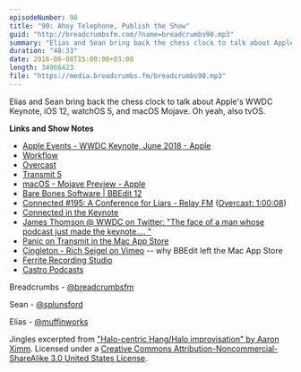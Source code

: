 ```yaml
---
episodeNumber: 90
title: "90: Ahoy Telephone, Publish the Show"
guid: "http://breadcrumbsfm.com/?name=breadcrumbs90.mp3"
summary: "Elias and Sean bring back the chess clock to talk about Apple’s WWDC Keynote, iOS 12, watchOS 5, and macOS Mojave. Oh yeah, also tvOS."
duration: "48:33"
date: 2018-06-08T15:00:00+03:00
length: 34966423
file: "https://media.breadcrumbs.fm/breadcrumbs90.mp3"
---
```

Elias and Sean bring back the chess clock to talk about Apple's WWDC Keynote, iOS 12, watchOS 5, and macOS Mojave. Oh yeah, also tvOS.

**Links and Show Notes**
- [Apple Events - WWDC Keynote, June 2018 - Apple](https://www.apple.com/apple-events/june-2018/)
- [Workflow](https://itunes.apple.com/us/app/workflow/id915249334?mt=8&uo=4)
- [Overcast](https://itunes.apple.com/us/app/overcast/id888422857?mt=8&uo=4)
- [Transmit 5](https://panic.com/transmit/)
- [macOS - Mojave Preview - Apple](https://www.apple.com/macos/mojave-preview/)
- [Bare Bones Software | BBEdit 12](https://www.barebones.com/products/bbedit/)
- [Connected #195: A Conference for Liars - Relay FM](http://relay.fm/connected/195) ([Overcast: 1:00:08](https://overcast.fm/+FXx79ZKTg/1:00:08))
- [Connected in the Keynote](https://twitter.com/_connectedfm/status/1003703213030338560)
- [James Thomson @ WWDC on Twitter: "The face of a man whose podcast just made the keynote.… "](https://twitter.com/jamesthomson/status/1003702697122521089)
- [Panic on Transmit in the Mac App Store](https://twitter.com/panic/status/1003767077256089600)
- [Çingleton - Rich Seigel on Vimeo](https://vimeo.com/111903901) -- why BBEdit left the Mac App Store
- [Ferrite Recording Studio](https://itunes.apple.com/us/app/ferrite-recording-studio/id1018780185?mt=8&uo=4)
- [Castro Podcasts](https://itunes.apple.com/us/app/castro-podcasts/id1080840241?mt=8&uo=4)

Breadcrumbs - [@breadcrumbsfm](https://twitter.com/breadcrumbsfm)

Sean - [@splunsford](https://twitter.com/splunsford)

Elias - [@muffinworks](https://twitter.com/muffinworks)

Jingles excerpted from ["Halo-centric Hang/Halo improvisation" by Aaron Ximm](http://freemusicarchive.org/music/aaron_ximm/handpans_and_the_hang/). Licensed under a [Creative Commons Attribution-Noncommercial-ShareAlike 3.0 United States License](http://creativecommons.org/licenses/by-nc-sa/3.0/us/).